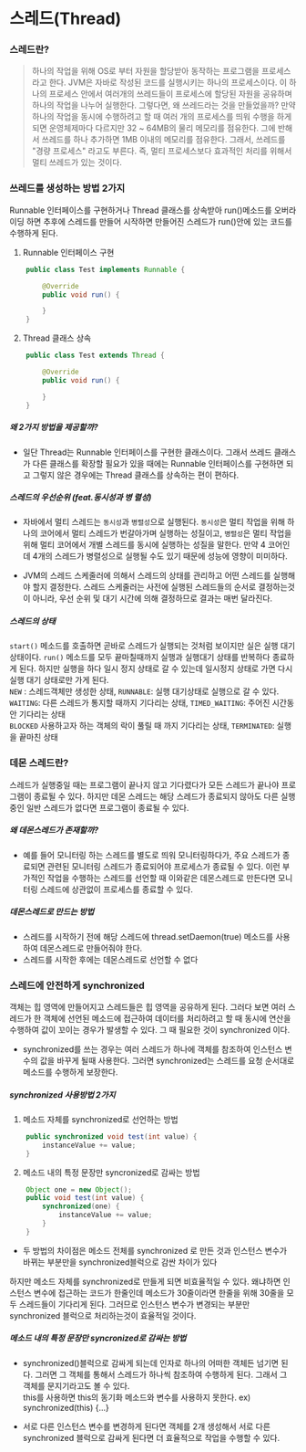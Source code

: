 # 스레드(Thread)

### 스레드란?

> 하나의 작업을 위해 OS로 부터 자원을 할당받아 동작하는 프로그램을 프로세스라고 한다. JVM은 자바로 작성된 코드를 실행시키는 하나의 프로세스이다. 이 하나의 프로세스 안에서 여러개의 쓰레드들이 프로세스에 할당된 자원을 공유하며 하나의 작업을 나누어 실행한다. 그렇다면, 왜 쓰레드라는 것을 만들었을까?
> 만약 하나의 작업을 동시에 수행하려고 할 때 여러 개의 프로세스를 띄워 수행을 하게 되면 운영체제마다 다르지만 32 ~ 64MB의 물리 메모리를 점유한다. 그에 반해서 쓰레드를 하나 추가하면 1MB 이내의 메모리를 점유한다. 그래서, 쓰레드를 "경량 프로세스" 라고도 부른다.
> 즉, 멀티 프로세스보다 효과적인 처리를 위해서 멀티 쓰레드가 있는 것이다.

### 쓰레드를 생성하는 방법 2가지

Runnable 인터페이스를 구현하거나 Thread 클래스를 상속받아 run()메소드를 오버라이딩 하면 추후에 스레드를 만들어 시작하면 만들어진 스레드가 run()안에 있는 코드를 수행하게 된다.

1. Runnable 인터페이스 구현

```java
    public class Test implements Runnable {

        @Override
        public void run() {

        }
    }
```

2. Thread 클래스 상속

```java
    public class Test extends Thread {

        @Override
        public void run() {

        }
    }
```

##### 왜 2가지 방법을 제공할까?

- 일단 Thread는 Runnable 인터페이스를 구현한 클래스이다. 그래서 쓰레드 클래스가 다른 클래스를 확장할 필요가 있을 때에는 Runnable 인터페이스를 구현하면 되고 그렇지 않은 경우에는 Thread 클래스를 상속하는 편이 편하다.

##### 스레드의 우선순위 (feat.동시성과 병 렬성)

- 자바에서 멀티 스레드는 `동시성`과 `병렬성`으로 실행된다. `동시성`은 멀티 작업을 위해 하나의 코어에서 멀티 스레드가 번갈아가며 실행하는 성질이고, `병렬성`은 멀티 작업을 위해 멀티 코어에서 개별 스레드를 동시에 실행하는 성질을 말한다. 만약 4 코어인데 4개의 스레드가 병렬성으로 실행될 수도 있기 때문에 성능에 영향이 미미하다.

- JVM의 스레드 스케줄러에 의해서 스레드의 상태를 관리하고 어떤 스레드를 실행해야 할지 결정한다. 스레드 스케줄러는 사전에 실행된 스레드들의 순서로 결정하는것이 아니라, 우선 순위 및 대기 시간에 의해 결정하므로 결과는 매번 달라진다.<br>

##### 스레드의 상태

`start()` 메소드를 호출하면 곧바로 스레드가 실행되는 것처럼 보이지만 실은 실행 대기 상태이다. `run()` 메소드를 모두 끝마칠때까지 실행과 실행대기 상태를 반복하다 종료하게 된다. 하지만 실행을 하다 일시 정지 상태로 갈 수 있는데 일시정지 상태로 가면 다시 실행 대기 상태로만 가게 된다.<BR>
`NEW` : 스레드객체만 생성한 상태, `RUNNABLE`: 실행 대기상태로 실행으로 갈 수 있다.<BR>
`WAITING`: 다른 스레드가 통지할 때까지 기다리는 상태, `TIMED_WAITING`: 주어진 시간동안 기다리는 상태<BR>
`BLOCKED` 사용하고자 하는 객체의 락이 풀릴 때 까지 기다리는 상태, `TERMINATED`: 실행을 끝마친 상태

### 데몬 스레드란?

스레드가 실행중일 때는 프로그램이 끝나지 않고 기다렸다가 모든 스레드가 끝나야 프로그램이 종료될 수 있다. 하지만 데몬 스레드는 해당 스레드가 종료되지 않아도 다른 실행중인 일반 스레드가 없다면 프로그램이 종료될 수 있다.

##### 왜 데몬스레드가 존재할까?

- 예를 들어 모니터링 하는 스레드를 별도로 띄워 모니터링하다가, 주요 스레드가 종료되면 관련된 모니터링 스레드가 종료되어야 프로세스가 종료될 수 있다. 이런 부가적인 작업을 수행하는 스레드를 선언할 때 이와같은 데몬스레드로 만든다면 모니터링 스레드에 상관없이 프로세스를 종료할 수 있다.

##### 데몬스레드로 만드는 방법

- 스레드를 시작하기 전에 해당 스레드에 thread.setDaemon(true) 메소드를 사용하여 데몬스레드로 만들어줘야 한다.
- 스레드를 시작한 후에는 데몬스레드로 선언할 수 없다

### 스레드에 안전하게 synchronized

객체는 힙 영역에 만들어지고 스레드들은 힙 영역을 공유하게 된다. 그러다 보면 여러 스레드가 한 객체에 선언된 메소드에 접근하여 데이터를 처리하려고 할 때 동시에 연산을 수행하여 값이 꼬이는 경우가 발생할 수 있다. 그 때 필요한 것이 synchronized 이다.

- synchronized를 쓰는 경우는 여러 스레드가 하나에 객체를 참조하여 인스턴스 변수의 값을 바꾸게 될때 사용한다. 그러면 synchronized는 스레드를 요청 순서대로 메소드를 수행하게 보장한다.

##### synchronized 사용방법 2가지

1. 메소드 자체를 synchronized로 선언하는 방법

```java
    public synchronized void test(int value) {
        instanceValue += value;
    }
```

2. 메소드 내의 특정 문장만 syncronized로 감싸는 방법

```java
    Object one = new Object();
    public void test(int value) {
        synchronized(one) {
            instanceValue += value;
        }
    }
```

- 두 방법의 차이점은 메소드 전체를 synchronized 로 만든 것과 인스턴스 변수가 바뀌는 부분만을 synchronized블럭으로 감싼 차이가 있다

하지만 메소드 자체를 synchronized로 만들게 되면 비효율적일 수 있다. 왜냐하면 인스턴스 변수에 접근하는 코드가 한줄인데 메소드가 30줄이라면 한줄을 위해 30줄을 모두 스레드들이 기다리게 된다. 그러므로 인스턴스 변수가 변경되는 부분만 synchronized 블럭으로 처리하는것이 효율적일 것이다.

##### 메소드 내의 특정 문장만 syncronized로 감싸는 방법

- synchronized()블럭으로 감싸게 되는데 인자로 하나의 어떠한 객체든 넘기면 된다. 그러면 그 객체를 통해서 스레드가 하나씩 참조하여 수행하게 된다. 그래서 그 객체를 문지기라고도 볼 수 있다.<br>
  this를 사용하면 this의 동기화 메소드와 변수를 사용하지 못한다.
  ex) synchronized(this) {...}

- 서로 다른 인스턴스 변수를 변경하게 된다면 객체를 2개 생성해서 서로 다른 synchronized 블럭으로 감싸게 된다면 더 효율적으로 작업을 수행할 수 있다.
